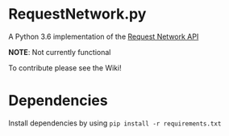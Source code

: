 # RequestNetwork.py
A Python 3.6 implementation of the [Request Network API](https://github.com/RequestNetwork/requestNetwork.js)

**NOTE**: Not currently functional

To contribute please see the Wiki!

# Dependencies
Install dependencies by using `pip install -r requirements.txt`